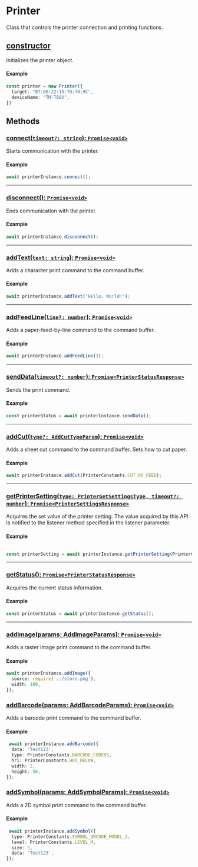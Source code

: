 # Printer

Class that controls the printer connection and printing functions.

## [constructor](./constructor.md)

Initializes the printer object.

#### Example

```typescript
const printer = new Printer({
  target: "BT:00:22:15:7D:70:9C",
  deviceName: "TM-T88V",
})
```

## Methods

### [connect(`timeout?: string`): `Promise<void>`](./connect.md)

Starts communication with the printer.

#### Example

```typescript
await printerInstance.connect();
```
---

### [disconnect(): `Promise<void>`](./disconnect.md)

Ends communication with the printer.

#### Example

```typescript
await printerInstance.disconnect();
```
---
### [addText(`text: string`): `Promise<void>`](./addText.md)

Adds a character print command to the command buffer.

#### Example

```typescript
await printerInstance.addText("Hello, World!");
```
---
### [addFeedLine(`line?: number`): `Promise<void>`](./addFeedLine.md)

Adds a paper-feed-by-line command to the command buffer.

#### Example

```typescript
await printerInstance.addFeedLine(3);
```

---
### [sendData(`timeout?: number`): `Promise<PrinterStatusResponse>`](./sendData.md)

Sends the print command.

#### Example

```typescript
const printerStatus = await printerInstance.sendData();
```
---

### [addCut(`type?: AddCutTypeParam`): `Promise<void>`](./addCut.md)

Adds a sheet cut command to the command buffer.
Sets how to cut paper.

#### Example

```typescript
await printerInstance.addCut(PrinterConstants.CUT_NO_FEED);
```

___
### [getPrinterSetting(`type: PrinterGetSettingsType, timeout?: number`): `Promise<PrinterSettingsResponse>`](./getPrinterSetting.md)

Acquires the set value of the printer setting.
The value acquired by this API is notified to the listener method specified in the listener parameter.

#### Example

```typescript

const printerSetting = await printerInstance.getPrinterSetting(PrinterConstants.PRINTER_SETTING_PAPERWIDTH);
```

___
### [getStatus(): `Promise<PrinterStatusResponse>`](./getStatus.md)

Acquires the current status information.

#### Example

```typescript
const printerStatus = await printerInstance.getStatus();
```
---

### [addImage(params: AddImageParams): `Promise<void>`](./addImage.md)

Adds a raster image print command to the command buffer.

#### Example

```typescript
await printerInstance.addImage({
  source: require('../store.png'),
  width: 100,
});
```


### [addBarcode(params: AddBarcodeParams): `Promise<void>`](./addBarcode.md)

Adds a barcode print command to the command buffer.

#### Example

```typescript
 await printerInstance.addBarcode({
  data: 'Test123',
  type: PrinterConstants.BARCODE_CODE93,
  hri: PrinterConstants.HRI_BELOW,
  width: 2,
  height: 50,
});
```

### [addSymbol(params: AddSymbolParams): `Promise<void>`](./addSymbol.md)

Adds a 2D symbol print command to the command buffer.

#### Example

```typescript
 await printerInstance.addSymbol({
  type: PrinterConstants.SYMBOL_QRCODE_MODEL_2,
  level: PrinterConstants.LEVEL_M,
  size: 5,
  data: 'Test123',
});
```
